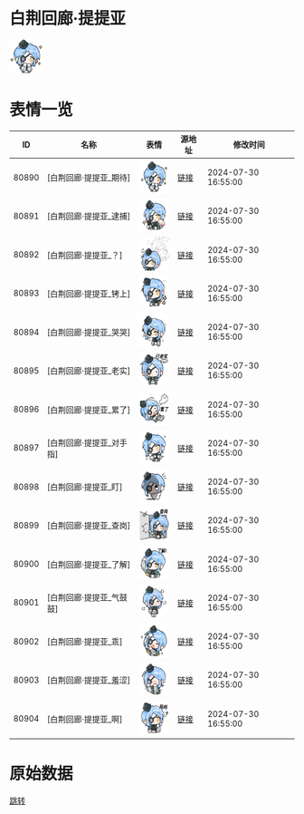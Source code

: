 # 白荆回廊·提提亚

<img src="./cover.png" height="60" alt="cover" />

# 表情一览

|ID|名称|表情|源地址|修改时间|
|----|----|----|----|----|
|80890|[白荆回廊·提提亚_期待]|<img src="./pic/080890_%5B白荆回廊·提提亚_期待%5D.png" height="60" alt="期待"/>|[链接](https://i0.hdslb.com/bfs/garb/816ea1228abc86072c30258ca9fefb46becd6458.png)|2024-07-30 16:55:00|
|80891|[白荆回廊·提提亚_逮捕]|<img src="./pic/080891_%5B白荆回廊·提提亚_逮捕%5D.png" height="60" alt="逮捕"/>|[链接](https://i0.hdslb.com/bfs/garb/5fd36fda6b41575bc62a152127885230b4e1a309.png)|2024-07-30 16:55:00|
|80892|[白荆回廊·提提亚_？]|<img src="./pic/080892_%5B白荆回廊·提提亚_？%5D.png" height="60" alt="？"/>|[链接](https://i0.hdslb.com/bfs/garb/a21ffd6bde625d4e6d7cd007c8dbc3d9a01e57ea.png)|2024-07-30 16:55:00|
|80893|[白荆回廊·提提亚_铐上]|<img src="./pic/080893_%5B白荆回廊·提提亚_铐上%5D.png" height="60" alt="铐上"/>|[链接](https://i0.hdslb.com/bfs/garb/5cf08305f12dda76da7d1547585bc9f44b2ab54a.png)|2024-07-30 16:55:00|
|80894|[白荆回廊·提提亚_哭哭]|<img src="./pic/080894_%5B白荆回廊·提提亚_哭哭%5D.png" height="60" alt="哭哭"/>|[链接](https://i0.hdslb.com/bfs/garb/81dd932a6270b4dd40f5bf6888697b061e68234c.png)|2024-07-30 16:55:00|
|80895|[白荆回廊·提提亚_老实]|<img src="./pic/080895_%5B白荆回廊·提提亚_老实%5D.png" height="60" alt="老实"/>|[链接](https://i0.hdslb.com/bfs/garb/3fac29af4b2b8a9d35221e3123e87a5aed214486.png)|2024-07-30 16:55:00|
|80896|[白荆回廊·提提亚_累了]|<img src="./pic/080896_%5B白荆回廊·提提亚_累了%5D.png" height="60" alt="累了"/>|[链接](https://i0.hdslb.com/bfs/garb/f297bbee121a8f8ea33b522b3d99fe46464d29e0.png)|2024-07-30 16:55:00|
|80897|[白荆回廊·提提亚_对手指]|<img src="./pic/080897_%5B白荆回廊·提提亚_对手指%5D.png" height="60" alt="对手指"/>|[链接](https://i0.hdslb.com/bfs/garb/32e5cf499852ffbbb9b56b81d8db6ddd6854a944.png)|2024-07-30 16:55:00|
|80898|[白荆回廊·提提亚_盯]|<img src="./pic/080898_%5B白荆回廊·提提亚_盯%5D.png" height="60" alt="盯"/>|[链接](https://i0.hdslb.com/bfs/garb/37430bdb099fb862ec24843d8072747901a2c999.png)|2024-07-30 16:55:00|
|80899|[白荆回廊·提提亚_查岗]|<img src="./pic/080899_%5B白荆回廊·提提亚_查岗%5D.png" height="60" alt="查岗"/>|[链接](https://i0.hdslb.com/bfs/garb/81a21cb8ebc84aa3c214cb9556ab935e1f510a70.png)|2024-07-30 16:55:00|
|80900|[白荆回廊·提提亚_了解]|<img src="./pic/080900_%5B白荆回廊·提提亚_了解%5D.png" height="60" alt="了解"/>|[链接](https://i0.hdslb.com/bfs/garb/0d3dd80a713705f5b102c839627dfdf180ec4193.png)|2024-07-30 16:55:00|
|80901|[白荆回廊·提提亚_气鼓鼓]|<img src="./pic/080901_%5B白荆回廊·提提亚_气鼓鼓%5D.png" height="60" alt="气鼓鼓"/>|[链接](https://i0.hdslb.com/bfs/garb/a47fa67e4f0a59f5076ccc2e2e7d5a09f2fda7b2.png)|2024-07-30 16:55:00|
|80902|[白荆回廊·提提亚_乖]|<img src="./pic/080902_%5B白荆回廊·提提亚_乖%5D.png" height="60" alt="乖"/>|[链接](https://i0.hdslb.com/bfs/garb/cc96b6a9da11eb9a10f832938cbf39443aeb84fa.png)|2024-07-30 16:55:00|
|80903|[白荆回廊·提提亚_羞涩]|<img src="./pic/080903_%5B白荆回廊·提提亚_羞涩%5D.png" height="60" alt="羞涩"/>|[链接](https://i0.hdslb.com/bfs/garb/9307ad856258dd1f920d98ae035ba949962a53cb.png)|2024-07-30 16:55:00|
|80904|[白荆回廊·提提亚_啊]|<img src="./pic/080904_%5B白荆回廊·提提亚_啊%5D.png" height="60" alt="啊"/>|[链接](https://i0.hdslb.com/bfs/garb/c9a846adaa5a89df965db343947bb7d78d4e5698.png)|2024-07-30 16:55:00|

# 原始数据

[跳转](./raw.json)

